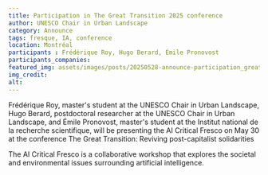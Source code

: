 ```yaml
---
title: Participation in The Great Transition 2025 conference
author: UNESCO Chair in Urban Landscape
category: Announce
tags: fresque, IA, conference  
location: Montréal
participants : Frédérique Roy, Hugo Berard, Émile Pronovost
participants_companies: 
featured_img: assets/images/posts/20250528-announce-participation_great_transition_2025_conference.jpg
img_credit: 
alt:
---
```

Frédérique Roy, master's student at the UNESCO Chair in Urban Landscape, Hugo Berard, postdoctoral researcher at the UNESCO Chair in Urban Landscape, and Émile Pronovost, master's student at the Institut national de la recherche scientifique, will be presenting the AI Critical Fresco on May 30 at the conference The Great Transition: Reviving post-capitalist solidarities

The AI Critical Fresco is a collaborative workshop that explores the societal and environmental issues surrounding artificial intelligence.
